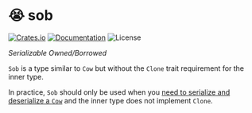 # :sob: sob

[![Crates.io](https://img.shields.io/crates/v/sob.svg)](https://crates.io/crates/sob)
[![Documentation](https://docs.rs/sob/badge.svg)](https://docs.rs/sob)
![License](https://img.shields.io/crates/l/sob.svg)

*Serializable Owned/Borrowed*

`Sob` is a type similar to `Cow` but without the `Clone` trait requirement for the inner type.

In practice, `Sob` should only be used when you [need to serialize and deserialize a `Cow`](https://stackoverflow.com/a/52733564) and the inner type does not implement `Clone`.